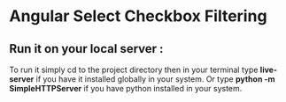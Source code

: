# Angular Select Checkbox Filtering
## Run it on your local server :
To run it simply cd to the project directory then in your terminal type **live-server** if you have it installed globally in your system. Or type **python -m SimpleHTTPServer** if you have python installed in your system. 